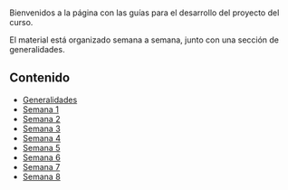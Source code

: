 <br/>

Bienvenidos a la página con las guías para el desarrollo del proyecto del curso.

El material está organizado semana a semana, junto con una sección de generalidades.

## Contenido

- [Generalidades](./generalidades.md)
- [Semana 1](https://ticsw.github.io/mt1_guias_proyecto/semanas/semana1/semana1)
- [Semana 2](https://ticsw.github.io/mt1_guias_proyecto/semanas/semana2/semana2)
- [Semana 3](https://ticsw.github.io/mt1_guias_proyecto/semanas/semana3/semana3)
- [Semana 4](https://ticsw.github.io/mt1_guias_proyecto/semanas/semana4/semana4)
- [Semana 5](https://ticsw.github.io/mt1_guias_proyecto/semanas/semana5/semana5)
- [Semana 6](https://ticsw.github.io/mt1_guias_proyecto/semanas/semana6/semana6)
- [Semana 7](https://ticsw.github.io/mt1_guias_proyecto/semanas/semana7/semana7)
- [Semana 8](https://ticsw.github.io/mt1_guias_proyecto/semanas/semana8/semana8)
